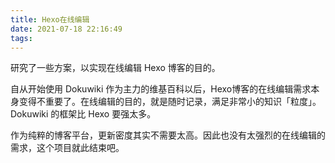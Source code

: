 ```yaml
---
title: Hexo在线编辑
date: 2021-07-18 22:16:49
tags:
---
```


研究了一些方案，以实现在线编辑 Hexo 博客的目的。

<!-- more -->



自从开始使用 Dokuwiki 作为主力的维基百科以后，Hexo博客的在线编辑需求本身变得不重要了。在线编辑的目的，就是随时记录，满足非常小的知识「粒度」。Dokuwiki 的框架比 Hexo 要强太多。



作为纯粹的博客平台，更新密度其实不需要太高。因此也没有太强烈的在线编辑的需求，这个项目就此结束吧。